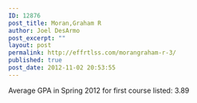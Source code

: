 ```yaml
---
ID: 12876
post_title: Moran,Graham R
author: Joel DesArmo
post_excerpt: ""
layout: post
permalink: http://effrtlss.com/morangraham-r-3/
published: true
post_date: 2012-11-02 20:53:55
---
```

<p>Average GPA in Spring 2012 for first course listed: 3.89</p>
